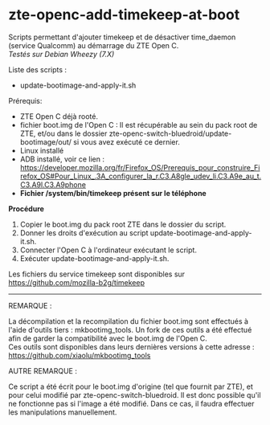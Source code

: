 # zte-openc-add-timekeep-at-boot
Scripts permettant d'ajouter timekeep et de désactiver time_daemon (service Qualcomm) au démarrage du ZTE Open C.  
*Testés sur Debian Wheezy (7.X)*  

Liste des scripts :
- update-bootimage-and-apply-it.sh  

Prérequis:
- ZTE Open C déjà rooté.
- fichier boot.img de l'Open C : Il est récupérable au sein du pack root de ZTE, et/ou dans le dossier zte-openc-switch-bluedroid/update-bootimage/out/ si vous avez exécuté ce dernier.
- Linux installé
- ADB installé, voir ce lien : https://developer.mozilla.org/fr/Firefox_OS/Prerequis_pour_construire_Firefox_OS#Pour_Linux_.3A_configurer_la_r.C3.A8gle_udev_li.C3.A9e_au_t.C3.A9l.C3.A9phone
- **Fichier /system/bin/timekeep présent sur le téléphone**

**Procédure**  
1. Copier le boot.img du pack root ZTE dans le dossier du script.  
2. Donner les droits d'exécution au script update-bootimage-and-apply-it.sh.  
3. Connecter l'Open C à l'ordinateur exécutant le script.  
4. Exécuter update-bootimage-and-apply-it.sh.  


Les fichiers du service timekeep sont disponibles sur https://github.com/mozilla-b2g/timekeep

-------------------------------------------------------

REMARQUE :

La décompilation et la recompilation du fichier boot.img sont effectués à l'aide d'outils tiers : mkbootimg_tools. Un fork de ces outils a été effectué afin de garder la compatibilité avec le boot.img de l'Open C.  
Ces outils sont disponibles dans leurs dernières versions à cette adresse : https://github.com/xiaolu/mkbootimg_tools  


AUTRE REMARQUE :

Ce script a été écrit pour le boot.img d'origine (tel que fournit par ZTE), et pour celui modifié par zte-openc-switch-bluedroid. Il est donc possible qu'il ne fonctionne pas si l'image a été modifié. Dans ce cas, il faudra effectuer les manipulations manuellement.